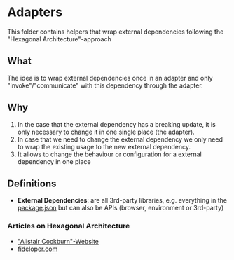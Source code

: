 # Adapters

This folder contains helpers that wrap external dependencies following the "Hexagonal Architecture"-approach

## What

The idea is to wrap external dependencies once in an adapter and only "invoke"/"communicate" with this dependency through the adapter.

## Why

1. In the case that the external dependency has a breaking update, it is only necessary to change it in one single place (the adapter).
2. In case that we need to change the external dependency we only need to wrap the existing usage to the new external dependency.
3. It allows to change the behaviour or configuration for a external dependency in one place

## Definitions

- **External Dependencies**: are all 3rd-party libraries, e.g. everything in the [package.json](../../../../package.json) but can also be APIs (browser, environment or 3rd-party)

### Articles on Hexagonal Architecture

- ["Alistair Cockburn"-Website](http://alistair.cockburn.us/Hexagonal+architecture)
- [fideloper.com](http://fideloper.com/hexagonal-architecture)

